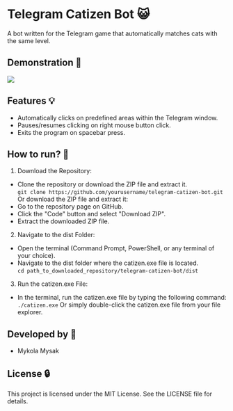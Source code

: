 # Telegram Catizen Bot 😺

A bot written for the Telegram game that automatically matches cats with the same level.

## Demonstration 📱

![](https://media4.giphy.com/media/v1.Y2lkPTc5MGI3NjExbDNobmxtc3R2eDlib3VyMGUzdGpueHR6djF3ODRiN3NuNzE1ZjhlayZlcD12MV9pbnRlcm5hbF9naWZfYnlfaWQmY3Q9Zw/bmoAntYFi8DpnwIHfA/giphy.gif)

## Features 💡

- Automatically clicks on predefined areas within the Telegram window.
- Pauses/resumes clicking on right mouse button click.
- Exits the program on spacebar press.

## How to run? 🚀

1. Download the Repository:
- Clone the repository or download the ZIP file and extract it.  
`git clone https://github.com/yourusername/telegram-catizen-bot.git`
Or download the ZIP file and extract it:
- Go to the repository page on GitHub.
- Click the "Code" button and select "Download ZIP".
- Extract the downloaded ZIP file.

2. Navigate to the dist Folder:

- Open the terminal (Command Prompt, PowerShell, or any terminal of your choice).
- Navigate to the dist folder where the catizen.exe file is located.  
`cd path_to_downloaded_repository/telegram-catizen-bot/dist`

3. Run the catizen.exe File:

- In the terminal, run the catizen.exe file by typing the following command:  
`./catizen.exe`
Or simply double-click the catizen.exe file from your file explorer.



## Developed by 👷 
- Mykola Mysak

## License 🔒
This project is licensed under the MIT License. See the LICENSE file for details.
